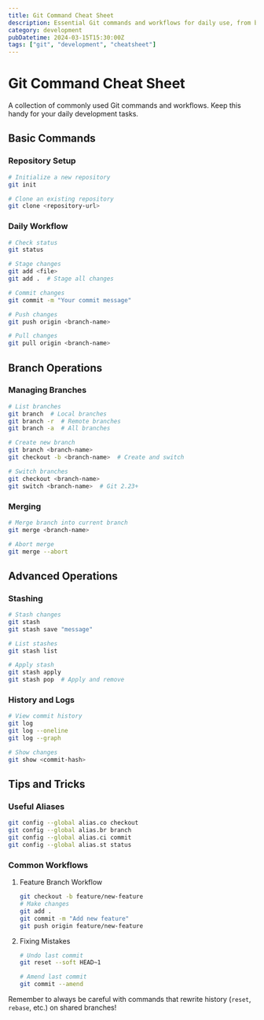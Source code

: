 ```yaml
---
title: Git Command Cheat Sheet
description: Essential Git commands and workflows for daily use, from basic operations to advanced techniques.
category: development
pubDatetime: 2024-03-15T15:30:00Z
tags: ["git", "development", "cheatsheet"]
---
```


# Git Command Cheat Sheet

A collection of commonly used Git commands and workflows. Keep this handy for your daily development tasks.

## Basic Commands

### Repository Setup
```bash
# Initialize a new repository
git init

# Clone an existing repository
git clone <repository-url>
```

### Daily Workflow
```bash
# Check status
git status

# Stage changes
git add <file>
git add .  # Stage all changes

# Commit changes
git commit -m "Your commit message"

# Push changes
git push origin <branch-name>

# Pull changes
git pull origin <branch-name>
```

## Branch Operations

### Managing Branches
```bash
# List branches
git branch  # Local branches
git branch -r  # Remote branches
git branch -a  # All branches

# Create new branch
git branch <branch-name>
git checkout -b <branch-name>  # Create and switch

# Switch branches
git checkout <branch-name>
git switch <branch-name>  # Git 2.23+
```

### Merging
```bash
# Merge branch into current branch
git merge <branch-name>

# Abort merge
git merge --abort
```

## Advanced Operations

### Stashing
```bash
# Stash changes
git stash
git stash save "message"

# List stashes
git stash list

# Apply stash
git stash apply
git stash pop  # Apply and remove
```

### History and Logs
```bash
# View commit history
git log
git log --oneline
git log --graph

# Show changes
git show <commit-hash>
```

## Tips and Tricks

### Useful Aliases
```bash
git config --global alias.co checkout
git config --global alias.br branch
git config --global alias.ci commit
git config --global alias.st status
```

### Common Workflows

1. Feature Branch Workflow
   ```bash
   git checkout -b feature/new-feature
   # Make changes
   git add .
   git commit -m "Add new feature"
   git push origin feature/new-feature
   ```

2. Fixing Mistakes
   ```bash
   # Undo last commit
   git reset --soft HEAD~1
   
   # Amend last commit
   git commit --amend
   ```

Remember to always be careful with commands that rewrite history (`reset`, `rebase`, etc.) on shared branches!
